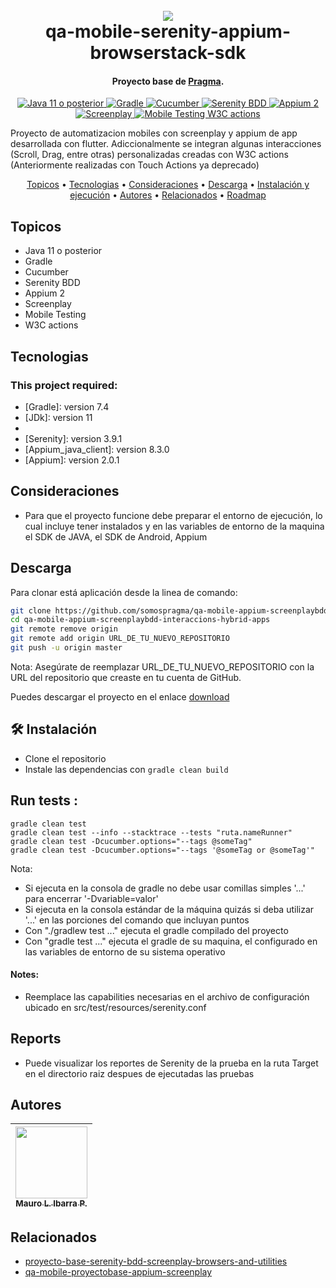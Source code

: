 <h1 align="center">
  <br>
  <a href="http://www.amitmerchant.com/electron-markdownify"><img src="https://f.hubspotusercontent20.net/hubfs/2829524/Copia%20de%20LOGOTIPO_original-2.png"></a>
  <br>
  qa-mobile-serenity-appium-browserstack-sdk
  <br>
</h1>

<h4 align="center">Proyecto base de <a href="https://github.com/karatelabs/karate" target="_blank">Pragma</a>.</h4>


<p align="center">
  <a href="https://www.oracle.com/java/technologies/javase-downloads.html">
    <img src="https://img.shields.io/badge/Java-11_or_later-orange.svg" alt="Java 11 o posterior">
  </a>
  <a href="https://gradle.org/">
    <img src="https://img.shields.io/badge/Gradle-Build_Tool-green.svg" alt="Gradle">
  </a>
  <a href="https://cucumber.io/">
    <img src="https://img.shields.io/badge/Cucumber-BDD-green.svg" alt="Cucumber">
  </a>
  <a href="https://serenity-bdd.info/">
    <img src="https://img.shields.io/badge/Serenity-BDD-blueviolet.svg" alt="Serenity BDD">
  </a>
  <a href="https://appium.io/">
    <img src="https://img.shields.io/badge/Appium-EE376D?logo=appium&logoColor=fff&style=flat" alt="Appium 2">
  </a>
  <a href="https://serenity-js.org/handbook/design/screenplay-pattern/">
    <img src="https://img.shields.io/badge/Screenplay-Pattern-yellow.svg" alt="Screenplay">
  </a>
  <a href="https://appium.github.io/appium.io/docs/en/commands/interactions/actions/">
    <img src="https://img.shields.io/badge/Mobile_Testing-W3C_Actions-lightgrey.svg" alt="Mobile Testing W3C actions">
  </a>
</p>

Proyecto de automatizacion mobiles con screenplay y appium de app desarrollada con flutter. Adiccionalmente se integran algunas interacciones (Scroll, Drag, entre otras) personalizadas creadas con W3C actions (Anteriormente realizadas con Touch Actions ya deprecado)

<p align="center">
  <a href="#topicos">Topicos</a> •
  <a href="#tecnologias">Tecnologias</a> •
  <a href="#consideraciones">Consideraciones</a> •
  <a href="#descarga">Descarga</a> •
  <a href="#instalación-y-ejecución">Instalación y ejecución</a> •
  <a href="#autores">Autores</a> •
  <a href="#relacionados">Relacionados</a> •
  <a href="#roadmap">Roadmap</a>
</p>


## Topicos

* Java 11 o posterior
* Gradle
* Cucumber
* Serenity BDD
* Appium 2
* Screenplay
* Mobile Testing
* W3C actions

## Tecnologias
### This project required:
* [Gradle]: version 7.4 
* [JDk]: version 11
* [Android SDK]: lastVersion
* [Serenity]: version 3.9.1
* [Appium_java_client]: version 8.3.0
* [Appium]: version 2.0.1
  
## Consideraciones
* Para que el proyecto funcione debe preparar el entorno de ejecución, lo cual incluye tener instalados y en las variables de entorno de la maquina el SDK de JAVA, el SDK de Android, Appium

## Descarga
Para clonar está aplicación desde la linea de comando:

```bash
git clone https://github.com/somospragma/qa-mobile-appium-screenplaybdd-interaccions-hybrid-apps.git
cd qa-mobile-appium-screenplaybdd-interaccions-hybrid-apps
git remote remove origin
git remote add origin URL_DE_TU_NUEVO_REPOSITORIO
git push -u origin master
```
Nota: Asegúrate de reemplazar URL_DE_TU_NUEVO_REPOSITORIO con la URL del repositorio que creaste en tu cuenta de GitHub.

Puedes descargar el proyecto en el enlace [download](https://github.com/somospragma/qa-mobile-appium-screenplaybdd-interaccions-hybrid-apps/archive/refs/heads/main.zip)

## 🛠️ Instalación

* Clone el repositorio
* Instale las dependencias con `gradle clean build`


##   Run tests :

```
gradle clean test
gradle clean test --info --stacktrace --tests "ruta.nameRunner" 
gradle clean test -Dcucumber.options="--tags @someTag" 
gradle clean test -Dcucumber.options="--tags '@someTag or @someTag'" 
```

Nota:

*   Si ejecuta en la consola de gradle no debe usar comillas simples '...' para encerrar '-Dvariable=valor'
*   Si ejecuta en la consola estándar de la máquina quizás si deba utilizar '...' en las porciones del comando que incluyan puntos
*   Con "./gradlew test ..." ejecuta el gradle compilado del proyecto
*   Con "gradle test ..." ejecuta el gradle de su maquina, el configurado en las variables de entorno de su sistema operativo



#### Notes:
* Reemplace las capabilities necesarias en el archivo de configuración ubicado en src/test/resources/serenity.conf
  

## Reports
* Puede visualizar los reportes de Serenity de la prueba en la ruta Target en el directorio raiz despues de ejecutadas las pruebas
  
  
## Autores

| [<img src="https://gitlab.com/uploads/-/system/user/avatar/13437423/avatar.png?width=400" width=115><br><sub>Mauro L. Ibarra P.</sub>](https://gitlab.com/mauro.ibarrap) <br/> |
:------------------------------------------------------------------------------------------------------------------------------------------------------------------------------:|


## Relacionados

- [proyecto-base-serenity-bdd-screenplay-browsers-and-utilities](https://github.com/somospragma/qa-web-proyecto-base-serenity-bdd-screenplay-browsers-and-utilities)
- [qa-mobile-proyectobase-appium-screenplay](https://github.com/somospragma/qa-mobile-proyectobase-appium-screenplay)
